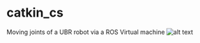 # catkin_cs
 Moving joints of a UBR robot via a ROS Virtual machine
![alt text](https://www.google.com/imgres?imgurl=https%3A%2F%2Fupload.wikimedia.org%2Fwikipedia%2Fcommons%2Fthumb%2F7%2F77%2FGoogle_Images_2015_logo.svg%2F1200px-Google_Images_2015_logo.svg.png&imgrefurl=https%3A%2F%2Fen.wikipedia.org%2Fwiki%2FGoogle_Images&tbnid=7fEVakcJUgrsmM&vet=12ahUKEwju7fnTst3tAhUTiJ4KHSoZCokQMygAegUIARDSAQ..i&docid=qfPPp-mRFi6Y6M&w=1200&h=412&q=google%20images&ved=2ahUKEwju7fnTst3tAhUTiJ4KHSoZCokQMygAegUIARDSAQ)
